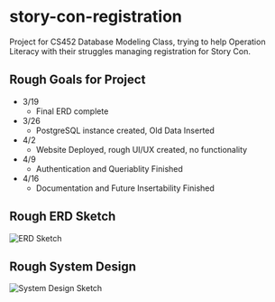 # story-con-registration
Project for CS452 Database Modeling Class, trying to help Operation Literacy with their struggles managing registration for Story Con.

## Rough Goals for Project
- 3/19
    * Final ERD complete
- 3/26
    * PostgreSQL instance created, Old Data Inserted
- 4/2
    * Website Deployed, rough UI/UX created, no functionality
- 4/9
    * Authentication and Queriablity Finished
- 4/16
    * Documentation and Future Insertability Finished

## Rough ERD Sketch
![ERD Sketch](ERDRough.png)

## Rough System Design
![System Design Sketch](SystemDesignSketch.png)
